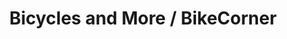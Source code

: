---
title: "Bicycles and More / BikeCorner"
url: /siegen/bicycles-and-more-bikecorner/
shop: Fahrrad
---